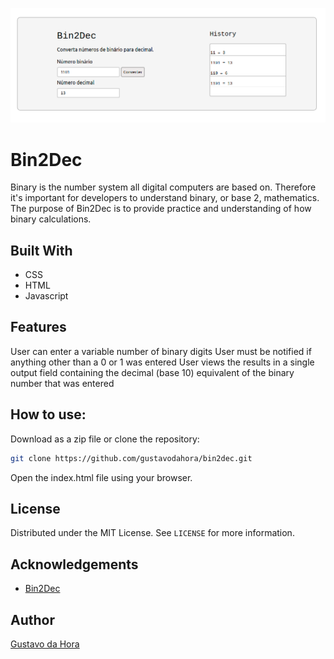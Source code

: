 ![](rimg/bin2dec.png)

# Bin2Dec

Binary is the number system all digital computers are based on. Therefore it's important for developers to understand binary, or base 2, mathematics. The purpose of Bin2Dec is to provide practice and understanding of how binary calculations.

## Built With

* CSS
* HTML
* Javascript

## Features

User can enter a variable number of binary digits
User must be notified if anything other than a 0 or 1 was entered
User views the results in a single output field containing the decimal (base 10) equivalent of the binary number that was entered

## How to use:

Download as a zip file or clone the repository:

```sh
git clone https://github.com/gustavodahora/bin2dec.git
```

Open the index.html file using your browser. 

## License

Distributed under the MIT License. See `LICENSE` for more information.

## Acknowledgements

* [Bin2Dec](https://github.com/florinpop17/app-ideas/blob/master/Projects/1-Beginner/Bin2Dec-App.md)

## Author

[Gustavo da Hora](https://github.com/gustavodahora)